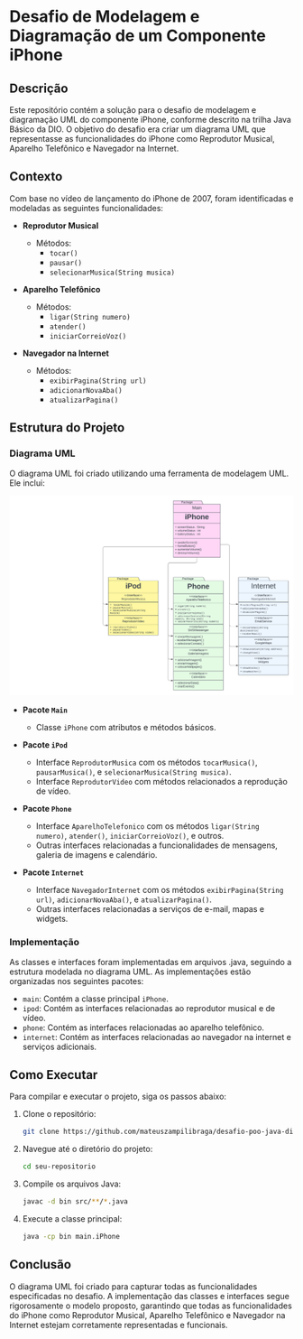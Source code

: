 # Desafio de Modelagem e Diagramação de um Componente iPhone

## Descrição

Este repositório contém a solução para o desafio de modelagem e diagramação UML do componente iPhone, conforme descrito na trilha Java Básico da DIO. O objetivo do desafio era criar um diagrama UML que representasse as funcionalidades do iPhone como Reprodutor Musical, Aparelho Telefônico e Navegador na Internet.

## Contexto

Com base no vídeo de lançamento do iPhone de 2007, foram identificadas e modeladas as seguintes funcionalidades:

- **Reprodutor Musical**
  - Métodos:
    - `tocar()`
    - `pausar()`
    - `selecionarMusica(String musica)`

- **Aparelho Telefônico**
  - Métodos:
    - `ligar(String numero)`
    - `atender()`
    - `iniciarCorreioVoz()`

- **Navegador na Internet**
  - Métodos:
    - `exibirPagina(String url)`
    - `adicionarNovaAba()`
    - `atualizarPagina()`

## Estrutura do Projeto

### Diagrama UML

O diagrama UML foi criado utilizando uma ferramenta de modelagem UML. Ele inclui:

![images/Modelagem_e_Diagramacao_iPhone.png](https://github.com/mateuszampilibraga/desafio-poo-java-dio-santander/blob/main/Modelagem%20e%20Diagrama%C3%A7%C3%A3o%20de%20um%20Componente%20iPhone.png)

- **Pacote `Main`**
  - Classe `iPhone` com atributos e métodos básicos.

- **Pacote `iPod`**
  - Interface `ReprodutorMusica` com os métodos `tocarMusica()`, `pausarMusica()`, e `selecionarMusica(String musica)`.
  - Interface `ReprodutorVideo` com métodos relacionados a reprodução de vídeo.

- **Pacote `Phone`**
  - Interface `AparelhoTelefonico` com os métodos `ligar(String numero)`, `atender()`, `iniciarCorreioVoz()`, e outros.
  - Outras interfaces relacionadas a funcionalidades de mensagens, galeria de imagens e calendário.

- **Pacote `Internet`**
  - Interface `NavegadorInternet` com os métodos `exibirPagina(String url)`, `adicionarNovaAba()`, e `atualizarPagina()`.
  - Outras interfaces relacionadas a serviços de e-mail, mapas e widgets.

### Implementação

As classes e interfaces foram implementadas em arquivos .java, seguindo a estrutura modelada no diagrama UML. As implementações estão organizadas nos seguintes pacotes:

- `main`: Contém a classe principal `iPhone`.
- `ipod`: Contém as interfaces relacionadas ao reprodutor musical e de vídeo.
- `phone`: Contém as interfaces relacionadas ao aparelho telefônico.
- `internet`: Contém as interfaces relacionadas ao navegador na internet e serviços adicionais.

## Como Executar

Para compilar e executar o projeto, siga os passos abaixo:

1. Clone o repositório:
    ```sh
    git clone https://github.com/mateuszampilibraga/desafio-poo-java-dio-santander.git
    ```

2. Navegue até o diretório do projeto:
    ```sh
    cd seu-repositorio
    ```

3. Compile os arquivos Java:
    ```sh
    javac -d bin src/**/*.java
    ```

4. Execute a classe principal:
    ```sh
    java -cp bin main.iPhone
    ```

## Conclusão

O diagrama UML foi criado para capturar todas as funcionalidades especificadas no desafio. A implementação das classes e interfaces segue rigorosamente o modelo proposto, garantindo que todas as funcionalidades do iPhone como Reprodutor Musical, Aparelho Telefônico e Navegador na Internet estejam corretamente representadas e funcionais.
